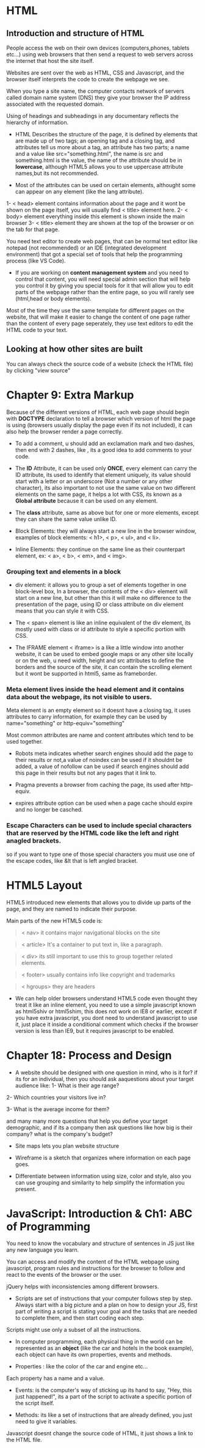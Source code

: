 # HTML

## Introduction and structure of HTML

People access the web on their own devices (computers,phones, tablets etc...) using web browsers that then send a request to web servers across the internet that host the site itself.

Websites are sent over the web as HTML, CSS and Javascript, and the browser itself interprets the code to create the webpage we see.

When you type a site name, the computer contacts network of servers called domain name system (DNS) they give your browser the IP address associated with the requested domain.

Using of headings and subheadings in any documentary reflects the hierarchy of information.

- HTML Describes the structure of the page, it is defined by elements that are made up of two tags; an opening tag and a closing tag, and attributes tell us more about a tag, an attribute has two parts; a name and a value like src="something.html", the name is src and something.html is the value, the name of the attribute should be in **lowercase**, although HTML5 allows you to use uppercase attribute names,but its not recommended.

- Most of the attributes can be used on certain elements, althought some can appear on any element (like the lang attribute).

1- < head> element contains information about the page and it wont be shown on the page itself, you will usually find < title> element here.
2- < body> element everything inside this element is shown inside the main browser
3- < title> element they are shown at the top of the browser or on the tab for that page.

You need text editor to create web pages, that can be normal text editor like notepad (not recommended) or an IDE (integrated development environment) that got a special set of tools that help the programming process (like VS Code).

*   If you are working on **content management system** and you need to control that content, you will need special admin section that will help you control it by giving you special tools for it that will allow you to edit parts of the webpage rather than the entire page, so you will rarely see (html,head or body elements).

Most of the time they use the same template for different pages on the website, that will make it easier to change the content of one page rather than the content of every page seperately, they use text editors to edit the HTML code to your text.

## Looking at how other sites are built
You can always check the source code of a website (check the HTML file) by clicking "view source" 

# Chapter 9: Extra Markup

Because of the different versions of HTML, each web page should begin with **DOCTYPE** declaration to tell a browser which version of html the page is using (browsers usually display the page even if its not included), it can also help the browser render a page correctly.

* To add a comment, u should add an exclamation mark and two dashes, then end with 2 dashes, like <!-- -->, its a good idea to add comments to your code.

* The **ID** Attribute, it can be used only **ONCE**, every element can carry the ID attribute, its used to identify that element uniquely, its value should start with a letter or an underscore (Not a number or any other character), its also important to not use the same value on two different elements on the same page, it helps a lot with CSS, its known as a **Global attribute** because it can be used on any element.

* The **class** attribute, same as above but for one or more elements, except they can share the same value unlike ID.

* Block Elements: they will always start a new line in the browser window, examples of block elements: < h1>, < p>, < ul>, and < li>.

* Inline Elements: they continue on the same line as their counterpart element, ex: < a>, < b>, < em>, and < img>.

### Grouping text and elements in a block
*  div element: it allows you to group a set of elements together in one block-level box, In a browser, the contents of the < div> element will start on a new line, but other than this it will make no difference to the presentation of the page, using ID or class attribute on div element means that you can style it with CSS.

* The < span> element is like an inline equivalent of the div element, its mostly used with class or id attribute to style a specific portion with CSS.

* The IFRAME element < iframe> is a like a little window into another website, it can be used to embed google maps or any other site locally or on the web, u need width, height and src attributes to define the borders and the source of the site, it can contain the scrolling element but it wont be supported in html5, same as frameborder.

### Meta element lives inside the head element and it contains data about the webpage, its not visible to users.

Meta element is an empty element so it doesnt have a closing tag, it uses attributes to carry information, for example they can be used by name="something" or http-equiv="something"

Most common attributes are name and content attributes which tend to be used together.

* Robots meta indicates whether search engines should add the page to their results or not,a value of noindex can be used if it shouldnt be added, a value of nofollow can be used if search engines should add this page in their results but not any pages that it link to.

* Pragma prevents a browser from caching the page, its used after http-equiv.

* expires attribute option can be used when a page cache should expire and no longer be casched.

### Escape Characters can be used to include special characters that are reserved by the HTML code like the left and right anagled brackets.

so if you want to type one of those special characters you must use one of the escape codes, like &lt that is left angled bracket.

# HTML5 Layout

HTML5 introduced new elements that allows you to divide up parts of the page, and they are named to indicate their purpose.

Main parts of the new HTML5 code is: 

> < nav>
it contains major navigational blocks on the site

> < article>
It's a container to put text in, like a paragraph.

> < div>
its still important to use this to group together related elements.

> < footer>
usually contains info like copyright and trademarks

> < hgroups> 
they are headers

* We can help older browsers understand HTML5 code even thought they treat it like an inline element, you need to use a simple javascript known as html5shiv or html5shim, this does not work on IE8 or earlier, except if you have extra javascript, you dont need to understand javascript to use it, just place it inside a conditional comment which checks if the browser version is less than IE9, but it requires javascript to be enabled.

# Chapter 18: Process and Design

* A website should be designed with one question in mind, who is it for? if its for an individual, then you should ask aaquestions about your target audience like: 
1- What is their age range?

2- Which countries your visitors live in?

3- What is the average income for them?

and many many more questions that help you define your target demographic, and if its a company then ask questions like how big is their company? what is the company's budget?

* Site maps lets you plan website structure

* Wireframe is a sketch that organizes where information on each page goes.

* Differentiate between information using size, color and style, also you can use grouping and similarity to help simplify the information you present.

# JavaScript: Introduction & Ch1: ABC of Programming

You need to know the vocabulary and structure of sentences in JS just like any new language you learn.

You can access and modify the content of the HTML webpage using javascript, program rules and instructions for the browser to follow and react to the events of the browser or the user.

jQuery helps with inconsistencies among different browsers.

* Scripts are set of instructions that your computer follows step by step.
Always start with a big picture and a plan on how to design your JS, first part of writing a script is stating your goal and the tasks that are needed to complete them, and then start coding each step.

Scripts might use only a subset of all the instructions.

* In computer programming, each physical thing in the world can be represented as an **object** (like the car and hotels in the book example), each object can have its own properties, events and methods.

* Properties : like the color of the car and engine etc...

Each property has a name and a value.

* Events: is the computer's way of sticking up its hand to say, "Hey, this just happened!", its a part of the script to activate a specific portion of the script itself.

* Methods: its like a set of instructions that are already defined, you just need to give it variables.

Javascript doesnt change the source code of HTML, it just shows a link to the HTML file.